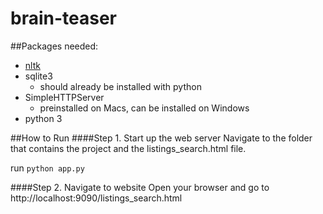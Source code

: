 # brain-teaser

##Packages needed:
- [nltk](https://www.nltk.org/install.html)
- sqlite3
    - should already be installed with python
- SimpleHTTPServer
    - preinstalled on Macs, can be installed on Windows
- python 3
    
##How to Run
####Step 1. Start up the web server
Navigate to the folder that contains the project and the listings_search.html file.

run `python app.py`

####Step 2. Navigate to website
Open your browser and go to http://localhost:9090/listings_search.html
